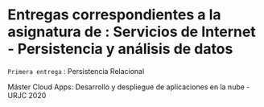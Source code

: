 # Entregas correspondientes a la asignatura de : Servicios de Internet - Persistencia y análisis de datos
`Primera entrega` : Persistencia Relacional

Máster Cloud Apps: Desarrollo y despliegue de aplicaciones en la nube - URJC 2020
